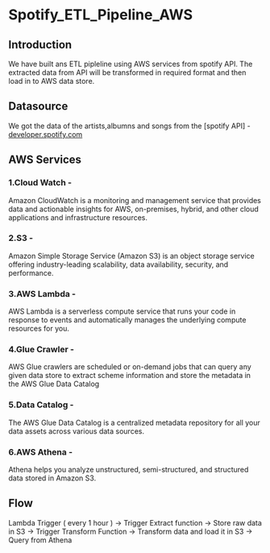 # Spotify_ETL_Pipeline_AWS

## Introduction
  We have built ans ETL pipleline using AWS services from spotify API. The extracted data from API will be transformed in required format and then load in to AWS data store.

## Datasource
  We got the data of the artists,albumns and songs from the [spotify API] - [developer.spotify.com](https://developer.spotify.com/)

## AWS Services

### 1.Cloud Watch - 
  Amazon CloudWatch is a monitoring and management service that provides data and actionable insights for AWS, on-premises, hybrid, and other cloud applications and       infrastructure resources.
### 2.S3 -
  Amazon Simple Storage Service (Amazon S3) is an object storage service offering industry-leading scalability, data availability, security, and performance.
### 3.AWS Lambda - 
  AWS Lambda is a serverless compute service that runs your code in response to events and automatically manages the underlying compute resources for you.
### 4.Glue Crawler - 
  AWS Glue crawlers are scheduled or on-demand jobs that can query any given data store to extract scheme information and store the metadata in the AWS Glue Data Catalog
### 5.Data Catalog -
  The AWS Glue Data Catalog is a centralized metadata repository for all your data assets across various data sources.
### 6.AWS Athena - 
  Athena helps you analyze unstructured, semi-structured, and structured data stored in Amazon S3. 

## Flow

Lambda Trigger ( every 1 hour ) -> Trigger Extract function -> Store raw data in S3  -> Trigger Transform Function -> Transform data and load it in S3 -> Query from Athena


  

  
